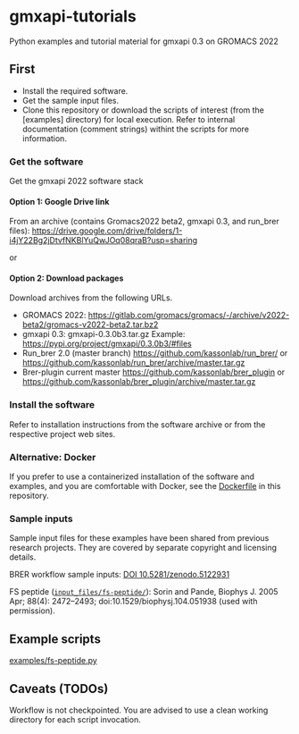 # gmxapi-tutorials
Python examples and tutorial material for gmxapi 0.3 on GROMACS 2022

## First

* Install the required software.
* Get the sample input files.
* Clone this repository or download the scripts of interest (from the [examples] directory) for local execution. Refer to internal documentation (comment strings) withint the scripts for more information.

### Get the software

Get the gmxapi 2022 software stack

#### Option 1: Google Drive link

From an archive (contains Gromacs2022 beta2, gmxapi 0.3, and run_brer files):
https://drive.google.com/drive/folders/1-i4jY22Bg2jDtvfNKBlYuQwJOq08qraB?usp=sharing

or

#### Option 2: Download packages

Download archives from the following URLs.

* GROMACS 2022: https://gitlab.com/gromacs/gromacs/-/archive/v2022-beta2/gromacs-v2022-beta2.tar.bz2
* gmxapi 0.3: gmxapi-0.3.0b3.tar.gz
  Example: https://pypi.org/project/gmxapi/0.3.0b3/#files
* Run_brer 2.0 (master branch) https://github.com/kassonlab/run_brer/ or https://github.com/kassonlab/run_brer/archive/master.tar.gz
* Brer-plugin current master https://github.com/kassonlab/brer_plugin or https://github.com/kassonlab/brer_plugin/archive/master.tar.gz

### Install the software

Refer to installation instructions from the software archive or from the respective project web sites.

### Alternative: Docker

If you prefer to use a containerized installation of the software and examples, and you are comfortable with Docker, see the [Dockerfile](Dockerfile) in this repository.

### Sample inputs

Sample input files for these examples have been shared from previous research projects. They are covered by separate copyright and licensing details.

BRER workflow sample inputs: [DOI 10.5281/zenodo.5122931](https://zenodo.org/record/5122931)

FS peptide ([`input_files/fs-peptide/`](input_files/fs-peptide/)):
Sorin and Pande, Biophys J. 2005 Apr; 88(4): 2472–2493; doi:10.1529/biophysj.104.051938 (used with permission).

## Example scripts

[examples/fs-peptide.py](examples/fs-peptide.py)

## Caveats (TODOs)

Workflow is not checkpointed. You are advised to use a clean working directory for each script invocation.
